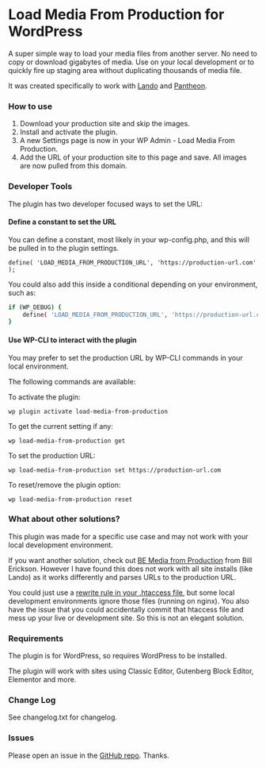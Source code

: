 # Load Media From Production for WordPress

A super simple way to load your media files from another server. No need to copy or download gigabytes of media. Use on your local development or to quickly fire up staging area without duplicating thousands of media file.

It was created specifically to work with [Lando](https://docs.lando.dev) and [Pantheon](https://pantheon.io).

### How to use

1. Download your production site and skip the images.
2. Install and activate the plugin.
3. A new Settings page is now in your WP Admin - Load Media From Production.
3. Add the URL of your production site to this page and save. All images are now pulled from this domain.

### Developer Tools

The plugin has two developer focused ways to set the URL:

#### Define a constant to set the URL

You can define a constant, most likely in your wp-config.php, and this will be pulled in to the plugin settings.

`define( 'LOAD_MEDIA_FROM_PRODUCTION_URL', 'https://production-url.com' );`

You could also add this inside a conditional depending on your environment, such as:

```bash
if (WP_DEBUG) {
	define( 'LOAD_MEDIA_FROM_PRODUCTION_URL', 'https://production-url.com' );
}
```

#### Use WP-CLI to interact with the plugin

You may prefer to set the production URL by WP-CLI commands in your local environment.</p>

The following commands are available:

To activate the plugin:

`wp plugin activate load-media-from-production`

To get the current setting if any:

`wp load-media-from-production get`

To set the production URL:

`wp load-media-from-production set https://production-url.com`

To reset/remove the plugin option:

`wp load-media-from-production reset`

### What about other solutions?

This plugin was made for a specific use case and may not work with your local development environment.

If you want another solution, check out [BE Media from Production](https://wordpress.org/plugins/be-media-from-production/) from Bill Erickson. However I have found this does not work with all site installs (like Lando) as it works differently and parses URLs to the production URL.

You could just use a [rewrite rule in your .htaccess file](https://gist.github.com/thetwopct/7fef629cf0206cf9642be9c42b28730a), but some local development environments ignore those files (running on nginx). You also have the issue that you could accidentally commit that htaccess file and mess up your live or development site. So this is not an elegant solution.

### Requirements

The plugin is for WordPress, so requires WordPress to be installed.

The plugin will work with sites using Classic Editor, Gutenberg Block Editor, Elementor and more.

### Change Log

See changelog.txt for changelog.

### Issues

Please open an issue in the [GitHub repo](https://github.com/thetwopct/load-media-from-production/issues). Thanks.
